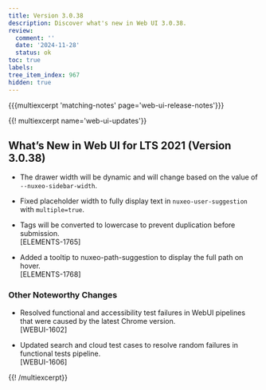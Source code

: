```yaml
---
title: Version 3.0.38
description: Discover what's new in Web UI 3.0.38.
review:
  comment: ''
  date: '2024-11-28'
  status: ok
toc: true
labels:
tree_item_index: 967
hidden: true
---
```


{{{multiexcerpt 'matching-notes' page='web-ui-release-notes'}}}

{{! multiexcerpt name='web-ui-updates'}}

## What’s New in Web UI for LTS 2021 (Version 3.0.38)

- The drawer width will be dynamic and will change based on the value of `--nuxeo-sidebar-width`.<br/>

- Fixed placeholder width to fully display text in `nuxeo-user-suggestion` with `multiple=true`.<br/>

- Tags will be converted to lowercase to prevent duplication before submission.<br/>[ELEMENTS-1765]

- Added a tooltip to nuxeo-path-suggestion to display the full path on hover.<br/>[ELEMENTS-1768]

### Other Noteworthy Changes

- Resolved functional and accessibility test failures in WebUI pipelines that were caused by the latest Chrome version.<br/>[WEBUI-1602]

- Updated search and cloud test cases to resolve random failures in functional tests pipeline.<br/>[WEBUI-1606]


{{! /multiexcerpt}}
